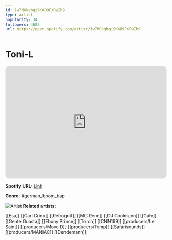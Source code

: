 ```yaml
---
id: 1w7MOkgbqi9K4D9FXRwIh9
type: artist
popularity: 34
followers: 4683
url: https://open.spotify.com/artist/1w7MOkgbqi9K4D9FXRwIh9
---
```

# Toni-L

<iframe style="border-radius:12px" src="https://open.spotify.com/embed/artist/1w7MOkgbqi9K4D9FXRwIh9" width="100%" height="352" frameBorder="0" allowfullscreen="" allow="autoplay; clipboard-write; encrypted-media; fullscreen; picture-in-picture" loading="lazy"></iframe>

**Spotify URL:** [Link](https://open.spotify.com/artist/1w7MOkgbqi9K4D9FXRwIh9)

**Genre:**  #german_boom_bap

![Artist](https://i.scdn.co/image/ab67616d0000b2731616f16f8d254348cb3f23af)
**Related artists:**

[[Esa]]
[[Carl Crinx]]
[[Retrogott]]
[[MC Rene]]
[[DJ Coolmann]]
[[Galv]]
[[Gente Guasta]]
[[Ebony Prince]]
[[Torch]]
[[CNN199]]
[[producers/Le Saint]]
[[producers/Move D]]
[[producers/Temp]]
[[Safarisounds]]
[[producers/MANIAC]]
[[Dendemann]]
